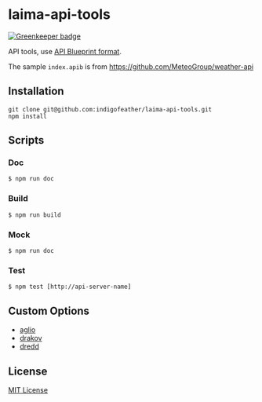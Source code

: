# laima-api-tools

[![Greenkeeper badge](https://badges.greenkeeper.io/indigofeather/laima-api-tools.svg)](https://greenkeeper.io/)

API tools, use [API Blueprint format](https://apiblueprint.org/documentation/).

The sample `index.apib` is from <https://github.com/MeteoGroup/weather-api> 

## Installation

```
git clone git@github.com:indigofeather/laima-api-tools.git
npm install
```

## Scripts

### Doc

```
$ npm run doc
```

### Build

```
$ npm run build
```

### Mock

```
$ npm run doc
```

### Test

```
$ npm test [http://api-server-name]
```

## Custom Options

- [aglio](https://github.com/danielgtaylor/aglio)
- [drakov](https://github.com/Aconex/drakov)
- [dredd](https://github.com/apiaryio/dredd)

## License

[MIT License](http://en.wikipedia.org/wiki/MIT_License)
